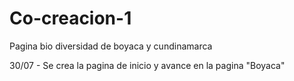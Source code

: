 # Co-creacion-1
Pagina bio diversidad de boyaca y cundinamarca

30/07 - Se crea la pagina de inicio y avance en la pagina "Boyaca"
